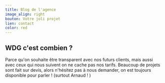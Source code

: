 ```yaml
---
title: Blog de l'agence
image_align: right
bouton: Votre joli projet
lien: contact
color: red
---
```


## WDG c'est combien ?

Parce qu'on souhaite être
transparent avec nos futurs clients, 
mais aussi avec ceux qui nous suivent
on ne cache pas nos tarifs.
Beaucoup de projets sont fait sur
devis, alors n'hésitez pas à nous
demander, on est toujours disponible
pour parler ! (surtout Arnaud ! )
